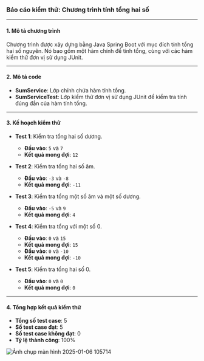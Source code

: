 ### Báo cáo kiểm thử: Chương trình tính tổng hai số

---

#### 1. Mô tả chương trình  
Chương trình được xây dựng bằng Java Spring Boot với mục đích tính tổng hai số nguyên. Nó bao gồm một hàm chính để tính tổng, cùng với các hàm kiểm thử đơn vị sử dụng JUnit.

---

#### 2. Mô tả code  
- **SumService**: Lớp chính chứa hàm tính tổng.  
- **SumServiceTest**: Lớp kiểm thử đơn vị sử dụng JUnit để kiểm tra tính đúng đắn của hàm tính tổng.

---

#### 3. Kế hoạch kiểm thử  
- **Test 1**: Kiểm tra tổng hai số dương.  
  - **Đầu vào**: `5` và `7`  
  - **Kết quả mong đợi**: `12`  

- **Test 2**: Kiểm tra tổng hai số âm.  
  - **Đầu vào**: `-3` và `-8`  
  - **Kết quả mong đợi**: `-11`  

- **Test 3**: Kiểm tra tổng một số âm và một số dương.  
  - **Đầu vào**: `-5` và `9`  
  - **Kết quả mong đợi**: `4`  

- **Test 4**: Kiểm tra tổng với một số 0.  
  - **Đầu vào**: `0` và `15`  
  - **Kết quả mong đợi**: `15`  
  - **Đầu vào**: `0` và `-10`  
  - **Kết quả mong đợi**: `-10`  

- **Test 5**: Kiểm tra tổng hai số 0.  
  - **Đầu vào**: `0` và `0`  
  - **Kết quả mong đợi**: `0`  

---

#### 4. Tổng hợp kết quả kiểm thử  
- **Tổng số test case**: 5  
- **Số test case đạt**: 5  
- **Số test case không đạt**: 0  
- **Tỷ lệ thành công**: 100%


![Ảnh chụp màn hình 2025-01-06 105714](https://github.com/user-attachments/assets/95b60cfb-adf0-45d6-83a0-570956718e50)


